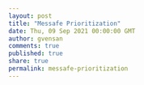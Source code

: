 ```yaml
---
layout: post
title: "Messafe Prioritization"
date: Thu, 09 Sep 2021 00:00:00 GMT
author: gvensan
comments: true
published: true
share: true
permalink: messafe-prioritization
---
```

